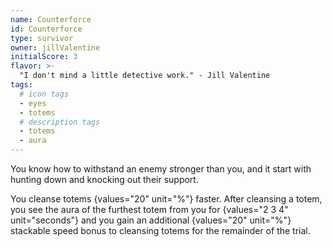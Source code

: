 ```yaml
---
name: Counterforce
id: Counterforce
type: survivor
owner: jillValentine
initialScore: 3
flavor: >-
  "I don't mind a little detective work." - Jill Valentine
tags:
  # icon tags
  - eyes
  - totems
  # description tags
  - totems
  - aura
---
```


You know how to withstand an enemy stronger than you, and it start with hunting down and knocking out their support.

You cleanse totems {values="20" unit="%"} faster. After cleansing a totem, you see the aura of the furthest totem from you for {values="2 3 4" unit="seconds"} and you gain an additional {values="20" unit="%"} stackable speed bonus to cleansing totems for the remainder of the trial.
